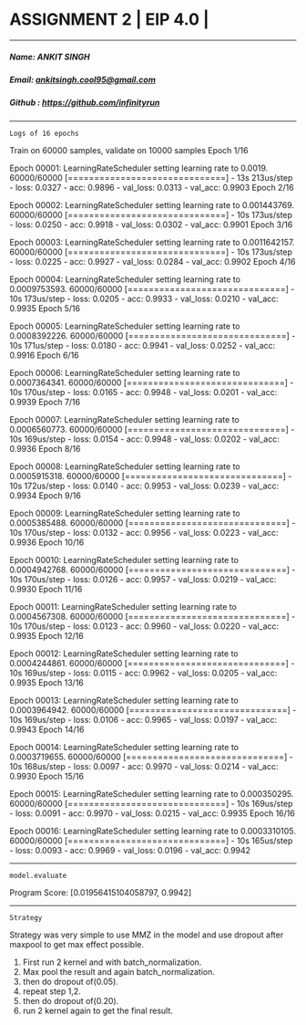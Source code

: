 # ASSIGNMENT 2 | EIP 4.0 |
---
##### Name: ANKIT SINGH
##### Email: ankitsingh.cool95@gmail.com
##### Github : https://github.com/infinityrun
---

`Logs of 16 epochs`

Train on 60000 samples, validate on 10000 samples
Epoch 1/16

Epoch 00001: LearningRateScheduler setting learning rate to 0.0019.
60000/60000 [==============================] - 13s 213us/step - loss: 0.0327 - acc: 0.9896 - val_loss: 0.0313 - val_acc: 0.9903
Epoch 2/16

Epoch 00002: LearningRateScheduler setting learning rate to 0.001443769.
60000/60000 [==============================] - 10s 173us/step - loss: 0.0250 - acc: 0.9918 - val_loss: 0.0302 - val_acc: 0.9901
Epoch 3/16

Epoch 00003: LearningRateScheduler setting learning rate to 0.0011642157.
60000/60000 [==============================] - 10s 173us/step - loss: 0.0225 - acc: 0.9927 - val_loss: 0.0284 - val_acc: 0.9902
Epoch 4/16

Epoch 00004: LearningRateScheduler setting learning rate to 0.0009753593.
60000/60000 [==============================] - 10s 173us/step - loss: 0.0205 - acc: 0.9933 - val_loss: 0.0210 - val_acc: 0.9935
Epoch 5/16

Epoch 00005: LearningRateScheduler setting learning rate to 0.0008392226.
60000/60000 [==============================] - 10s 171us/step - loss: 0.0180 - acc: 0.9941 - val_loss: 0.0252 - val_acc: 0.9916
Epoch 6/16

Epoch 00006: LearningRateScheduler setting learning rate to 0.0007364341.
60000/60000 [==============================] - 10s 170us/step - loss: 0.0165 - acc: 0.9948 - val_loss: 0.0201 - val_acc: 0.9939
Epoch 7/16

Epoch 00007: LearningRateScheduler setting learning rate to 0.0006560773.
60000/60000 [==============================] - 10s 169us/step - loss: 0.0154 - acc: 0.9948 - val_loss: 0.0202 - val_acc: 0.9936
Epoch 8/16

Epoch 00008: LearningRateScheduler setting learning rate to 0.0005915318.
60000/60000 [==============================] - 10s 172us/step - loss: 0.0140 - acc: 0.9953 - val_loss: 0.0239 - val_acc: 0.9934
Epoch 9/16

Epoch 00009: LearningRateScheduler setting learning rate to 0.0005385488.
60000/60000 [==============================] - 10s 170us/step - loss: 0.0132 - acc: 0.9956 - val_loss: 0.0223 - val_acc: 0.9936
Epoch 10/16

Epoch 00010: LearningRateScheduler setting learning rate to 0.0004942768.
60000/60000 [==============================] - 10s 170us/step - loss: 0.0126 - acc: 0.9957 - val_loss: 0.0219 - val_acc: 0.9930
Epoch 11/16

Epoch 00011: LearningRateScheduler setting learning rate to 0.0004567308.
60000/60000 [==============================] - 10s 170us/step - loss: 0.0123 - acc: 0.9960 - val_loss: 0.0220 - val_acc: 0.9935
Epoch 12/16

Epoch 00012: LearningRateScheduler setting learning rate to 0.0004244861.
60000/60000 [==============================] - 10s 169us/step - loss: 0.0115 - acc: 0.9962 - val_loss: 0.0205 - val_acc: 0.9935
Epoch 13/16

Epoch 00013: LearningRateScheduler setting learning rate to 0.0003964942.
60000/60000 [==============================] - 10s 169us/step - loss: 0.0106 - acc: 0.9965 - val_loss: 0.0197 - val_acc: 0.9943
Epoch 14/16

Epoch 00014: LearningRateScheduler setting learning rate to 0.0003719655.
60000/60000 [==============================] - 10s 168us/step - loss: 0.0097 - acc: 0.9970 - val_loss: 0.0214 - val_acc: 0.9930
Epoch 15/16

Epoch 00015: LearningRateScheduler setting learning rate to 0.000350295.
60000/60000 [==============================] - 10s 169us/step - loss: 0.0091 - acc: 0.9970 - val_loss: 0.0215 - val_acc: 0.9935
Epoch 16/16

Epoch 00016: LearningRateScheduler setting learning rate to 0.0003310105.
60000/60000 [==============================] - 10s 165us/step - loss: 0.0093 - acc: 0.9969 - val_loss: 0.0196 - val_acc: 0.9942

---

`model.evaluate`

Program Score: [0.01956415104058797, 0.9942]

---
`Strategy`

Strategy was very simple to use MMZ in the model and use dropout after maxpool  to get max effect possible.

1. First run 2 kernel and with batch_normalization.
2. Max pool the result and again batch_normalization.
3. then do dropout of(0.05).
4. repeat step 1,2.
5. then do dropout of(0.20).
6. run 2 kernel again to get the final result.
